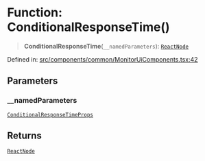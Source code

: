 # Function: ConditionalResponseTime()

> **ConditionalResponseTime**(`__namedParameters`): [`ReactNode`](https://github.com/DefinitelyTyped/DefinitelyTyped/blob/80449050d0e5e84f44ffa3fd3dc5651e4747e589/types/react/index.d.ts#L427)

Defined in: [src/components/common/MonitorUiComponents.tsx:42](https://github.com/Nick2bad4u/Uptime-Watcher/blob/main/src/components/common/MonitorUiComponents.tsx#L42)

## Parameters

### \_\_namedParameters

[`ConditionalResponseTimeProps`](../interfaces/ConditionalResponseTimeProps.md)

## Returns

[`ReactNode`](https://github.com/DefinitelyTyped/DefinitelyTyped/blob/80449050d0e5e84f44ffa3fd3dc5651e4747e589/types/react/index.d.ts#L427)
